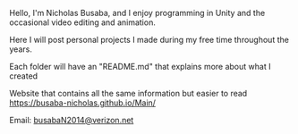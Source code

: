 Hello, I'm Nicholas Busaba, and I enjoy programming in Unity and the occasional video editing and animation.

Here I will post personal projects I made during my free time throughout the years.

Each folder will have an "README.md" that explains more about what I created

Website that contains all the same information but easier to read https://busaba-nicholas.github.io/Main/

Email: busabaN2014@verizon.net
